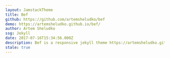 ```yaml
---
layout: JamstackTheme
title: Bef
github: https://github.com/artemsheludko/bef
demo: https://artemsheludko.github.io/bef/
author: Artem Sheludko
ssg: Jekyll
date: 2017-07-16T15:34:56.000Z
description: Bef is a responsive jekyll theme https://artemsheludko.github.io/bef/
stale: true
---
```

